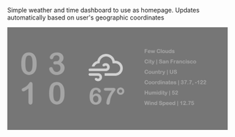Simple weather and time dashboard to use as homepage. Updates automatically based on user's geographic coordinates

![Alt text](/screenshots/weather-dashboard-1.png?raw=true)